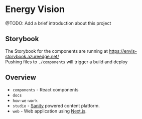 # Energy Vision

@TODO: Add a brief introduction about this project

## Storybook

The Storybook for the components are running at https://envis-storybook.azureedge.net/  
Pushing files to `./components` will trigger a build and deploy

## Overview

- `components` - React components
- `docs`
- `how-we-work`
- `studio` - [Sanity](https://www.sanity.io/) powered content platform.
- `web` - Web application using [Next.js](https://nextjs.org/).
